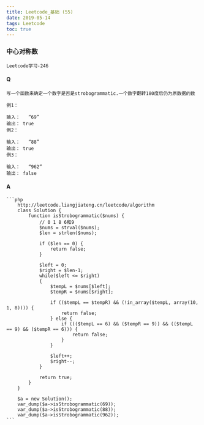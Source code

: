```yaml
---
title: Leetcode_基础 (55)
date: 2019-05-14
tags: Leetcode
toc: true
---
```


### 中心对称数
    Leetcode学习-246

<!-- more -->

#### Q
    写一个函数来确定一个数字是否是strobogrammatic.一个数字翻转180度后仍为原数据的数

    例1：

    输入：   “69”
    输出： true
    例2：

    输入：   “88”
    输出： true
    例3：

    输入：   “962”
    输出： false

#### A
    ```php
        http://leetcode.liangjiateng.cn/leetcode/algorithm
        class Solution {
            function isStrobogrammatic($nums) {
                // 0 1 8 6和9
                $nums = strval($nums);
                $len = strlen($nums);

                if ($len == 0) {
                    return false;
                }

                $left = 0;
                $right = $len-1;
                while($left <= $right)
                {
                    $tempL = $nums[$left];
                    $tempR = $nums[$right];

                    if (($tempL == $tempR) && (!in_array($tempL, array(10, 1, 8)))) {
                        return false;
                    } else {
                        if ((($tempL == 6) && ($tempR == 9)) && (($tempL == 9) && ($tempR == 6))) {
                            return false;
                        }
                    }

                    $left++;
                    $right--; 
                }

                return true;
            }
        }

        $a = new Solution();
        var_dump($a->isStrobogrammatic(69));
        var_dump($a->isStrobogrammatic(88));
        var_dump($a->isStrobogrammatic(962));
    ```
